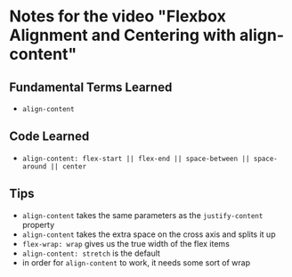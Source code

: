 # Notes for the video "**Flexbox Alignment and Centering with align-content**"

## Fundamental Terms Learned
- `align-content`

## Code Learned
- `align-content: flex-start || flex-end || space-between || space-around || center`

## Tips
- `align-content` takes the same parameters as the `justify-content` property
- `align-content` takes the extra space on the cross axis and splits it up
- `flex-wrap: wrap` gives us the true width of the flex items
- `align-content: stretch` is the default
- in order for `align-content` to work, it needs some sort of wrap
